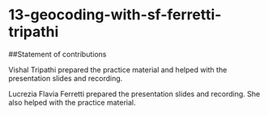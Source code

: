 # 13-geocoding-with-sf-ferretti-tripathi

##Statement of contributions

Vishal Tripathi prepared the practice material and helped with the presentation slides and recording.

Lucrezia Flavia Ferretti prepared the presentation slides and recording. She also helped with the practice material.
